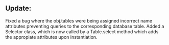 ## Update:

Fixed a bug where the obj.tables were being assigned incorrect name attributes preventing queries
to the corresponding database table. Added a Selector class, which is now called by a Table.select 
method which adds the appropiate attributes upon instantiation.
